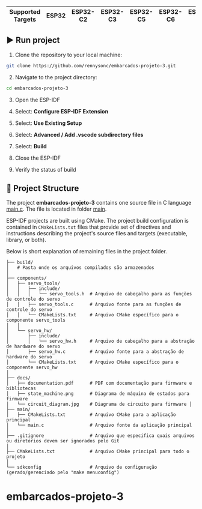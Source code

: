 | Supported Targets | ESP32 | ESP32-C2 | ESP32-C3 | ESP32-C5 | ESP32-C6 | ESP32-H2 | ESP32-P4 | ESP32-S2 | ESP32-S3 |
| ----------------- | ----- | -------- | -------- | -------- | -------- | -------- | -------- | -------- | -------- |


##  ▶️  Run project
1. Clone the repository to your local machine:
``` bash
git clone https://github.com/rennysonc/embarcados-projeto-3.git
```

2. Navigate to the project directory:
``` bash
cd embarcados-projeto-3
```

3. Open the ESP-IDF

4. Select: **Configure ESP-IDF Extension**
   
5. Select: **Use Existing Setup**
   
6. Select: **Advanced / Add .vscode subdirectory files**
   
7. Select: **Build**

8. Close the ESP-IDF
   
9. Verify the status of build

## 📁 Project Structure

The project **embarcados-projeto-3** contains one source file in C language [main.c](main/main.c). The file is located in folder [main](main).

ESP-IDF projects are built using CMake. The project build configuration is contained in `CMakeLists.txt`
files that provide set of directives and instructions describing the project's source files and targets
(executable, library, or both). 

Below is short explanation of remaining files in the project folder.

```
├── build/
│   # Pasta onde os arquivos compilados são armazenados
│
├── components/
│   ├── servo_tools/
│   │   ├── include/
│   │   │   └── servo_tools.h  # Arquivo de cabeçalho para as funções de controle do servo
│   │   ├── servo_tools.c      # Arquivo fonte para as funções de controle do servo
│   │   └── CMakeLists.txt     # Arquivo CMake específico para o
componente servo_tools
│   │
│   └── servo_hw/
│       ├── include/
│       │   └── servo_hw.h     # Arquivo de cabeçalho para a abstração de hardware do servo
│       ├── servo_hw.c         # Arquivo fonte para a abstração de hardware do servo
│       └── CMakeLists.txt     # Arquivo CMake específico para o componente servo_hw
│
├── docs/
│   ├── documentation.pdf      # PDF com documentação para firmware e bibliotecas
│   ├── state_machine.png      # Diagrama de máquina de estados para firmware
│   └── circuit_diagram.jpg    # Diagrama de circuito para firmware │
├── main/
│   ├── CMakeLists.txt         # Arquivo CMake para a aplicação principal
│   └── main.c                 # Arquivo fonte da aplicação principal │
├── .gitignore                 # Arquivo que especifica quais arquivos ou diretórios devem ser ignorados pelo Git
│
├── CMakeLists.txt             # Arquivo CMake principal para todo o projeto
│
└── sdkconfig                  # Arquivo de configuração (gerado/gerenciado pelo "make menuconfig")
```

# embarcados-projeto-3
